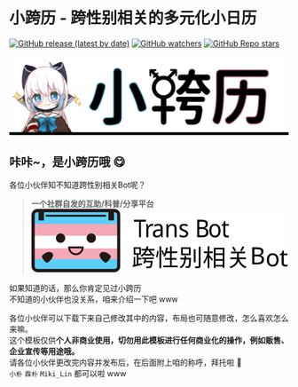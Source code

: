# 小跨历 - 跨性别相关的多元化小日历
[![GitHub release (latest by date)][versions]][My-Projects]
[![GitHub watchers][github-watchers]][watching]
[![GitHub Repo stars][github-r-s]][star]  

<!--Miki-Stickie LOGO-->
[![T-Calendar-LOGO][LOGO]][Github]

<!--介绍部分-->
## 咔咔~，是小跨历哦 😋
各位小伙伴知不知道跨性别相关Bot呢？
> **一个社群自发的互助/科普/分享平台**  
[![Bot-LOGO][BOT-LOGO]][Github]

如果知道的话，那么你肯定见过小跨历  
不知道的小伙伴也没关系，咱来介绍一下吧 www

各位小伙伴可以下载下来自己修改其中的内容，布局也可随意修改，怎么喜欢怎么来嘛。  
这个模板仅供**个人非商业使用，切勿用此模板进行任何商业化的操作，例如贩售、企业宣传等用途哦。**  
请各位小伙伴更改完内容并发布后，在后面附上咱的称呼，拜托啦 🥰  
`小朴` `霖朴` `Miki_Lin` 都可以啦 www  

<!--跳转地址（按顺序）-->
[LOGO]: ./data/LOGO.svg
[BOT-LOGO]: ./data/Bot-Logo.svg
[My-Projects]: https://github.com/MikiLin-wiviw/T-Calendar
[watching]: https://github.com/MikiLin-wiviw/T-Calendar/watchers
[star]: https://github.com/MikiLin-wiviw/T-Calendar/stargazers

<!--URL地址（按顺序）-->
[versions]: https://img.shields.io/github/v/release/MikiLin-wiviw/T-Calendar?color=73bd62&logoColor=73bd62&label=Versions&logo=CLion&logoWidth=11
[github-watchers]: https://img.shields.io/github/watchers/MikiLin-wiviw/T-Calendar?logo=CodeSandbox&color=51b7de&logoColor=51b7de
[github-r-s]: https://img.shields.io/github/stars/MikiLin-wiviw/T-Calendar?logo=CodeSandbox&color=f5a9b8&logoColor=f5a9b8
[Github]: https://github.com/MikiLin-wiviw/T-Calendar
